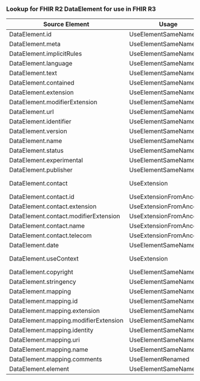 ### Lookup for FHIR R2 DataElement for use in FHIR R3

| Source Element | Usage | Target |
| -------------- | ----- | ------ |
| DataElement.id | UseElementSameName | DataElement.id |
| DataElement.meta | UseElementSameName | DataElement.meta |
| DataElement.implicitRules | UseElementSameName | DataElement.implicitRules |
| DataElement.language | UseElementSameName | DataElement.language |
| DataElement.text | UseElementSameName | DataElement.text |
| DataElement.contained | UseElementSameName | DataElement.contained |
| DataElement.extension | UseElementSameName | DataElement.extension |
| DataElement.modifierExtension | UseElementSameName | DataElement.modifierExtension |
| DataElement.url | UseElementSameName | DataElement.url |
| DataElement.identifier | UseElementSameName | DataElement.identifier |
| DataElement.version | UseElementSameName | DataElement.version |
| DataElement.name | UseElementSameName | DataElement.name |
| DataElement.status | UseElementSameName | DataElement.status |
| DataElement.experimental | UseElementSameName | DataElement.experimental |
| DataElement.publisher | UseElementSameName | DataElement.publisher |
| DataElement.contact | UseExtension | http://hl7.org/fhir/1.0/StructureDefinition/extension-DataElement.contact |
| DataElement.contact.id | UseExtensionFromAncestor | - |
| DataElement.contact.extension | UseExtensionFromAncestor | - |
| DataElement.contact.modifierExtension | UseExtensionFromAncestor | - |
| DataElement.contact.name | UseExtensionFromAncestor | - |
| DataElement.contact.telecom | UseExtensionFromAncestor | - |
| DataElement.date | UseElementSameName | DataElement.date |
| DataElement.useContext | UseExtension | http://hl7.org/fhir/1.0/StructureDefinition/extension-DataElement.useContext |
| DataElement.copyright | UseElementSameName | DataElement.copyright |
| DataElement.stringency | UseElementSameName | DataElement.stringency |
| DataElement.mapping | UseElementSameName | DataElement.mapping |
| DataElement.mapping.id | UseElementSameName | DataElement.mapping.id |
| DataElement.mapping.extension | UseElementSameName | DataElement.mapping.extension |
| DataElement.mapping.modifierExtension | UseElementSameName | DataElement.mapping.modifierExtension |
| DataElement.mapping.identity | UseElementSameName | DataElement.mapping.identity |
| DataElement.mapping.uri | UseElementSameName | DataElement.mapping.uri |
| DataElement.mapping.name | UseElementSameName | DataElement.mapping.name |
| DataElement.mapping.comments | UseElementRenamed | DataElement.mapping.comment |
| DataElement.element | UseElementSameName | DataElement.element |
